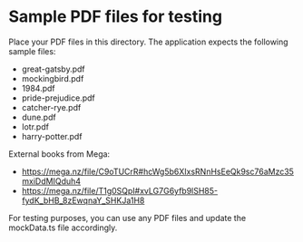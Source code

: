 # Sample PDF files for testing

Place your PDF files in this directory. The application expects the following sample files:
- great-gatsby.pdf
- mockingbird.pdf
- 1984.pdf
- pride-prejudice.pdf
- catcher-rye.pdf
- dune.pdf
- lotr.pdf
- harry-potter.pdf

External books from Mega:
- https://mega.nz/file/C9oTUCrR#hcWg5b6XIxsRNnHsEeQk9sc76aMzc35mxiDdMIQduh4
- https://mega.nz/file/T1g0SQpI#xvLG7G6yfb9lSH85-fydK_bHB_8zEwqnaY_SHKJa1H8

For testing purposes, you can use any PDF files and update the mockData.ts file accordingly.
